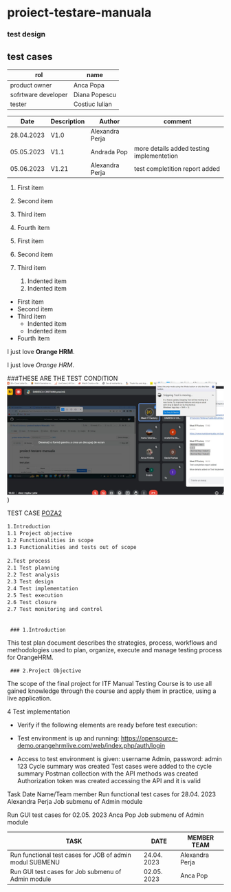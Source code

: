 # proiect-testare-manuala
### test design
<h2>test cases </h2>

| rol  | name |
|---|---|
| product owner| Anca Popa |
| sofrtware developer |Diana Popescu |
| tester |Costiuc Iulian |

| Date  |Description | Author |comment |
|---|---|---|---|
| 28.04.2023| V1.0| Alexandra Perja|  |
| 05.05.2023 |V1.1| Andrada Pop| more details  added testing implementetion |
| 05.06.2023 |V1.21| Alexandra Perja| test completition report added |

1. First item
2. Second item
3. Third item
4. Fourth item

1. First item
2. Second item
3. Third item
    1. Indented item
    2. Indented item

- First item
- Second item
- Third item
    - Indented item
    - Indented item
- Fourth item

I just love **Orange HRM**.

I just love *Orange HRM*.

###THESE ARE THE TEST CONDITION
![test CONDITION](https://github.com/iulian38/proiect-testare-manuala/blob/main/Screenshot%202023-05-05%20183356.jpg))

TEST CASE [POZA2 ](https://github.com/iulian38/proiect-testare-manuala/blob/main/Screenshot%202023-05-05%202.jpg)


    1.Introduction
    1.1 Project objective
    1.2 Functionalities in scope
    1.3 Functionalities and tests out of scope

    2.Test process
    2.1 Test planning
    2.2 Test analysis
    2.3 Test design
    2.4 Test implementation
    2.5 Test execution
    2.6 Test closure
    2.7 Test monitoring and control
    
   
     ### 1.Introduction
  This test plan document describes the strategies, process, workflows and methodologies used to plan, organize, execute and manage testing process for OrangeHRM.

     ### 2.Project Objective
  The scope of the final project for ITF Manual Testing Course is to use all gained knowledge through the course and apply them in practice, using a live application.
  
  4 Test implementation 
+ Verify if the following elements are ready before test execution:
- Test environment is up and running: https://opensource-demo.orangehrmlive.com/web/index.php/auth/login 
* Access to test environment is given: username Admin, password: admin 123
Cycle summary was created 
Test cases were added to the cycle summary 
Postman collection with the API methods was created 
Authorization token was created accessing the API and it is valid 

Task                                                           Date                            Name/Team member
Run functional test cases for                28.04. 2023               Alexandra Perja
Job submenu of Admin module 

Run GUI test cases for                       02.05. 2023                            Anca Pop 
Job submenu of Admin module 

| TASK  |DATE |  MEMBER TEAM  |
|---|---|---|
|Run functional test cases for JOB of admin modul SUBMENU|24.04. 2023|Alexandra Perja|
| Run GUI test cases for Job submenu of Admin module| 02.05. 2023| Anca Pop|  








